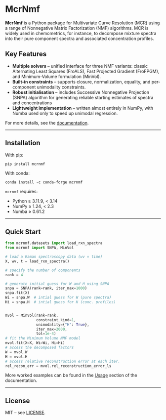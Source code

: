 # McrNmf

**McrNmf** is a Python package for Multivariate Curve Resolution (MCR) using a range of
Nonnegative Matrix Factorization (NMF) algorithms. MCR is widely used in chemometrics,
for instance, to decompose mixture spectra into their pure component spectra and
associated concentration profiles.

## Key Features

- **Multiple solvers** – unified interface for three NMF variants: classic Alternating
  Least Squares (FroALS), Fast Projected Gradient (FroFPGM), and Minimum-Volume
  formulation (MinVol).
- **Built-in constraints** – supports closure, normalization, equality, and per-component
  unimodality constraints.
- **Robust initialisation** – includes Successive Nonnegative Projection (SNPA) algorithm
  for generating reliable starting estimates of spectra and concentrations
- **Lightweight implementation** – written almost entirely in NumPy, with Numba used
  only to speed up unimodal regression.

For more details, see the [documentation](https://siddarthvasudevan.github.io/mcrnmf/).

---

## Installation

With pip:

```bash
pip install mcrnmf
```

With conda:

```
conda install -c conda-forge mcrnmf
```

`mcrnmf` requires:
- Python ≥ 3.11.9, < 3.14
- NumPy ≥ 1.24, < 2.3
- Numba ≥ 0.61.2

---
## Quick Start

```python
from mcrnmf.datasets import load_rxn_spectra
from mcrnmf import SNPA, MinVol

# load a Raman spectroscopy data (wv × time)
X, wv, t = load_rxn_spectra()

# specify the number of components
rank = 4

# generate initial guess for W and H using SNPA
snpa = SNPA(rank=rank, iter_max=1000)
snpa.fit(X)
Wi = snpa.W  # intial guess for W (pure spectra)
Hi = snpa.H  # intial guess for H (conc. profiles)


mvol = MinVol(rank=rank,
              constraint_kind=1,
              unimodality={"H": True},
              iter_max=2000,
              tol=1e-4)
# fit the Minimum Volume NMF model
mvol.fit(X=X, Wi=Wi, Hi=Hi)
# access the decomposed factors
W = mvol.W
H = mvol.H
# access relative reconstruction error at each iter.
rel_recon_err = mvol.rel_reconstruction_error_ls

```

More worked examples can be found in the [Usage](https://siddarthvasudevan.github.io/mcrnmf/usage/index.html) section of the documentation.

---
## License

MIT – see [LICENSE](LICENSE).
